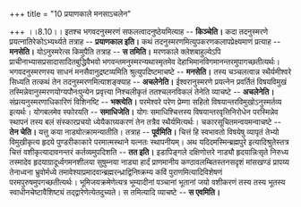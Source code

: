 +++
title = "10 प्रयाणकाले मनसाऽचलेन"

+++
।।8.10।। इतश्च भगवदनुस्मरणं सफलत्वादनुष्ठेयमित्याह -- **किञ्चेति।** कदा
तदनुस्मरणे प्रयत्नातिरेकोऽभ्यर्थ्यते तत्राह -- **प्रयाणकाल इति।** कथं
तदनुस्मरणमित्युपकरणकलापप्रेक्ष्यमाणं प्रत्याह -- **मनसेति।**
योऽनुस्मरेत्स किमुपैति तत्राह -- **स तमिति।** मरणकाले क्लेशबाहुल्येऽपि
प्राचीनाभ्यासप्रसादासादितबुद्धिवैभवो भगवन्तमनुस्मरन्यथास्मृतमेव
देहाभिमानविगमानन्तरमुपागच्छतीत्यर्थः। भगवदनुस्मरणस्य साधनं
मनसैवानुद्रष्टव्यमिति श्रुत्युपदिष्टमाचष्टे -- **मनसेति।** तस्य
चञ्चलत्वान्न स्थैर्यमीश्वरे सिध्यति तत्कथं तेन तदनुस्मरणमित्याशङ्क्याह
-- **अचलेनेति।** ईश्वरानुस्मरणे प्रयत्नेन प्रवर्तितं विषयविमुखं
तस्मिन्नेवानुस्मरणयोग्यपौनःपुन्येन प्रवृत्त्या निश्चलीकृतं ततश्चलनविकलं
तेनेति व्याचष्टे -- **अचलेनेति।** संप्रत्यनुस्मरणाधिकारिणं विशिनष्टि --
**भक्त्येति।** परमेश्वरे परेण प्रेम्णा सहितो विषयान्तरविमुखोऽनुस्मर्तव्य
इत्यर्थः। योगबलमेव स्फोरयति -- **समाधिजेति।** योगः समाधिश्चित्तस्य
विषयान्तरवृत्तिनिरोधेन परस्मिन्नेव स्थापनं तस्य बलं संस्कारप्रचयो
ध्येयैकाग्र्यकरणं तेन तत्रैव स्थैर्यमित्यर्थः। चकारसूचितमन्वयमन्वाचष्टे
-- **तेन चेति।** यत्तु कया नाड्योत्क्रामन्यातीति। तत्राह --
**पूर्वमिति।** चित्तं हि स्वभावतो विषयेषु व्यापृतं तेभ्यो विमुखीकृत्य
हृदये पुण्डरीकाकारे परमात्मस्थाने यत्नतः स्थापनीयम्। अथ
यदिदमस्मिन्ब्रह्मपुरे इत्यादिश्रुतेस्तत्र चित्तं वशीकृत्यादावनन्तरं
कर्तव्यमुपदिशति -- **तत इति।** इडापिङ्गले दक्षिणोत्तरे नाड्यौ
हृदयान्निःसृते निरुध्य तस्मादेव हृदयाग्रादूर्ध्वगमनशीलया सुषुम्नया
नाड्या हार्दं प्राणमानीय कण्ठावलम्बितस्तनसदृशं मांसखण्डं प्रापय्य
तेनाध्वना भ्रुवोर्मध्ये तमावेश्याप्रमादवान्ब्रह्मरन्ध्राद्विनिष्क्रम्य
कविं पुराणमित्यादिविशेषणं परमपुरुषमुपगच्छतीत्यर्थः। भूमिजयक्रमेणेत्यत्र
भूम्यादीनां पञ्चानां भूतानां जयो वशीकरणं तस्य तस्य भूतस्य
स्वाधीनचेष्टावैशिष्ट्यं तद्द्वारेणेत्येतदुच्यते। स तमित्यादि व्याचष्टे
-- **स एवमिति।**
